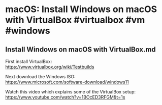 # macOS: Install Windows on macOS with VirtualBox #virtualbox #vm #windows

## Install Windows on macOS with VirtualBox.md

First install VirtualBox:\
https://www.virtualbox.org/wiki/Testbuilds

Next download the Windows ISO:\
https://www.microsoft.com/software-download/windows11

Watch this video which explains some of the VirtualBox setup:\
https://www.youtube.com/watch?v=1BOcED3RFGM&t=1s

